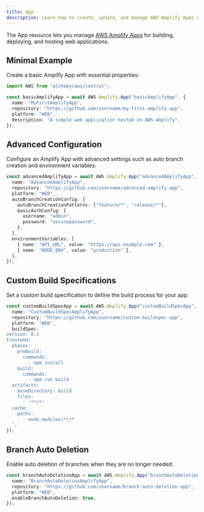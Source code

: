 ```yaml
---
title: App
description: Learn how to create, update, and manage AWS Amplify Apps using Alchemy Cloud Control.
---
```



The App resource lets you manage [AWS Amplify Apps](https://docs.aws.amazon.com/amplify/latest/userguide/) for building, deploying, and hosting web applications.

## Minimal Example

Create a basic Amplify App with essential properties:

```ts
import AWS from "alchemy/aws/control";

const basicAmplifyApp = await AWS.Amplify.App("basicAmplifyApp", {
  name: "MyFirstAmplifyApp",
  repository: "https://github.com/username/my-first-amplify-app",
  platform: "WEB",
  description: "A simple web application hosted on AWS Amplify",
});
```

## Advanced Configuration

Configure an Amplify App with advanced settings such as auto branch creation and environment variables:

```ts
const advancedAmplifyApp = await AWS.Amplify.App("advancedAmplifyApp", {
  name: "AdvancedAmplifyApp",
  repository: "https://github.com/username/advanced-amplify-app",
  platform: "WEB",
  autoBranchCreationConfig: {
    autoBranchCreationPatterns: ["feature/*", "release/*"],
    basicAuthConfig: {
      username: "admin",
      password: "securepassword",
    },
  },
  environmentVariables: [
    { name: "API_URL", value: "https://api.example.com" },
    { name: "NODE_ENV", value: "production" },
  ],
});
```

## Custom Build Specifications

Set a custom build specification to define the build process for your app:

```ts
const customBuildSpecApp = await AWS.Amplify.App("customBuildSpecApp", {
  name: "CustomBuildSpecAmplifyApp",
  repository: "https://github.com/username/custom-buildspec-app",
  platform: "WEB",
  buildSpec: `
version: 0.1
frontend:
  phases:
    preBuild:
      commands:
        - npm install
    build:
      commands:
        - npm run build
  artifacts:
    baseDirectory: build
    files:
      - '**/*'
  cache:
    paths:
      - node_modules/**/*
  `,
});
```

## Branch Auto Deletion

Enable auto deletion of branches when they are no longer needed:

```ts
const branchAutoDeletionApp = await AWS.Amplify.App("branchAutoDeletionApp", {
  name: "BranchAutoDeletionAmplifyApp",
  repository: "https://github.com/username/branch-auto-deletion-app",
  platform: "WEB",
  enableBranchAutoDeletion: true,
});
```

